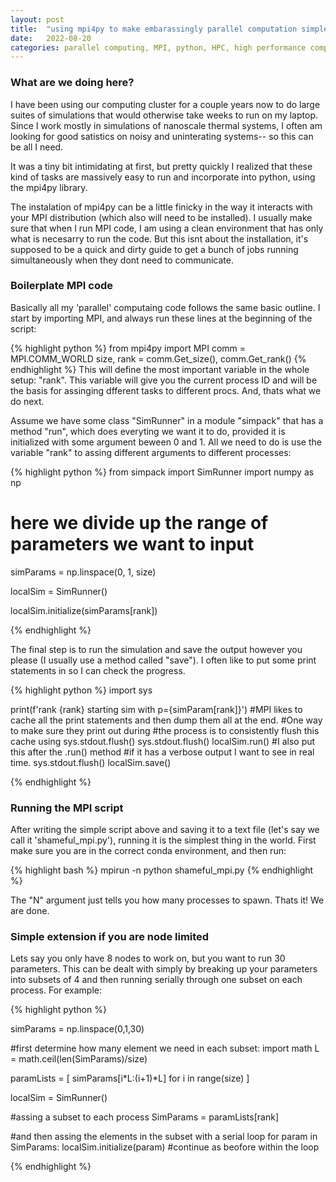 ```yaml
---
layout: post
title:  "using mpi4py to make embarassingly parallel computation simple"
date:   2022-08-20
categories: parallel computing, MPI, python, HPC, high performance computing
---
```


### What are we doing here?

I have been using our computing cluster for a couple years now to do large suites of simulations that would otherwise take weeks to run on my laptop. Since I work mostly in simulations of nanoscale thermal systems, I often am looking for good satistics on noisy and uninterating systems-- so this can be all I need.

It was a tiny bit intimidating at first, but pretty quickly I realized that these kind of tasks are massively easy to run and incorporate into python, using the mpi4py library.

The instalation of mpi4py can be a little finicky in the way it interacts with your MPI distribution (which also will need to be installed). I usually make sure that when I run MPI code, I am using a clean environment that has only what is necesarry to run the code. But this isnt about the installation, it's supposed to be a quick and dirty guide to get a bunch of jobs running simultaneously when they dont need to communicate.

### Boilerplate MPI code
Basically all my 'parallel' computaing code follows the same basic outline. I start by importing MPI, and always run these lines at the beginning of the script:

{% highlight python %}
from mpi4py import MPI
comm = MPI.COMM_WORLD
size, rank = comm.Get_size(), comm.Get_rank()
{% endhighlight %}
This will define the most important variable in the whole setup: "rank". This variable will give you the current process ID and will be the basis for assinging dfferent tasks to different procs. And, thats what we do next.

Assume we have some class "SimRunner" in a module "simpack" that has a method "run", which does everyting we want it to do, provided it is initialized with some argument beween 0 and 1. All we need to do is use the variable "rank" to assing different arguments to different processes:

{% highlight python %}
from simpack import SimRunner
import numpy as np
# here we divide up the range of parameters we want to input
simParams = np.linspace(0, 1, size)

localSim = SimRunner()

localSim.initialize(simParams[rank])

{% endhighlight %}

The final step is to run the simulation and save the output however you please (I usually use a method called "save"). I often like to put some print statements in so I can check the progress.

{% highlight python %}
import sys

print(f'rank {rank} starting sim with p={simParam[rank]}')
#MPI likes to cache all the print statements and then dump them all at the end. 
#One way to make sure they print out during
#the process is to consistently flush this cache using sys.stdout.flush()
sys.stdout.flush()
localSim.run()
#I also put this after the .run() method 
#if it has a verbose output I want to see in real time.
sys.stdout.flush()
localSim.save()

{% endhighlight %}

### Running the MPI script
After writing the simple script above and saving it to a text file (let's say we call it 'shameful_mpi.py'), running it is the simplest thing in the world. First make sure you are in the correct conda environment, and then run:

{% highlight bash %}
mpirun -n <N> python shameful_mpi.py
{% endhighlight %}

The "N" argument just tells you how many processes to spawn. Thats it! We are done. 

### Simple extension if you are node limited
Lets say you only have 8 nodes to work on, but you want to run 30 parameters. This can be dealt with simply by breaking up your parameters into subsets of 4 and then running serially through one subset on each process. For example:

{% highlight python %}

simParams = np.linspace(0,1,30)

#first determine how many element we need in each subset:
import math
L = math.ceil(len(SimParams)/size)

paramLists = [ simParams[i*L:(i+1)*L] for i in range(size) ]

localSim = SimRunner()

#assing a subset to each process
SimParams = paramLists[rank]

#and then assing the elements in the subset with a serial loop
for param in SimParams:
    localSim.initialize(param)
    #continue as beofore within the loop

{% endhighlight %}













